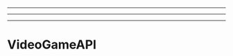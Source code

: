 ------------
----------------------------------------------------------------------------------------------------
-------------------------------------------------------
# VideoGameAPI
